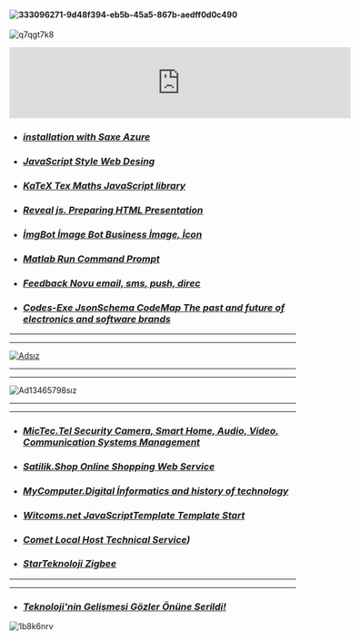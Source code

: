 #### ![333096271-9d48f394-eb5b-45a5-867b-aedff0d0c490](https://github.com/BraverClient/HelloWorld/assets/93947784/f9ab041a-8917-4ff6-8b3e-fca7c08d6f16)

![q7qgt7k8](https://github.com/user-attachments/assets/fcd1b23e-ecb4-474e-8c35-4285f1b6f7f5)
<iframe src="https://github.com/sponsors/BraverClient/card" title="Sponsor BraverClient" height="125" width="600" style="border: 0;"></iframe>

- ### ***[installation with Saxe Azure](https://braverclient.github.io/SaxeAzure/)***
- ### ***[JavaScript Style Web Desing](https://braverclient.github.io/standard-16.0.4/)***
- ### ***[KaTeX Tex Maths JavaScript library](https://braverclient.github.io/KaTeX/)***
- ### ***[Reveal js. Preparing HTML Presentation](https://braverclient.github.io/reveal.js/)***
- ### ***[İmgBot İmage Bot Business İmage, İcon](https://braverclient.github.io/imgBot/)***
- ### ***[Matlab Run Command Prompt](https://braverclient.github.io/run-command/)***
- ### ***[Feedback Novu  email, sms, push, direc](https://braverclient.github.io/novu/)***
- ### ***[Codes-Exe JsonSchema CodeMap The past and future of electronics and software brands](https://braverclient.github.io/Kod-Dosyalari/)***
-------------------------------------------------------------------------------------------------------------------------------------------------------------------------
----------
[![Adsız](https://github.com/user-attachments/assets/98b5bc0a-c5ae-403c-8f48-b9b72bb623d1)](https://starteknoloji.github.io/Starnet/)

-------------------------------------------------------------------------------------------------------------------------------------------------------------------------
----------
![Ad13465798sız](https://github.com/user-attachments/assets/667e9380-d94f-42c2-8a64-f51dd283a861)

-------------------------------------------------------------------------------------------------------------------------------------------------------------------------
----------

- ### ***[MicTec.Tel Security Camera, Smart Home, Audio, Video, Communication Systems Management](https://mictec.tel)***
- ### ***[Satilik.Shop Online Shopping Web Service](https://satilik.shop)***
- ### ***[MyComputer.Digital İnformatics and history of technology](https://mycomputer.digital)***
- ### ***[Witcoms.net JavaScriptTemplate Template Start](https://witcoms.net)***
- ### ***[Comet Local Host Technical Service](https://lv085rkb-4000.euw.devtunnels.ms/))***
- ### ***[StarTeknoloji Zigbee](https://sn5nhv33-9070.euw.devtunnels.ms/#/)***
-------------------------------------------------------------------------------------------------------------------------------------------------------------------------
----------



- ### ***[Teknoloji'nin Gelişmesi Gözler Önüne Serildi!](https://braverclient.com/about)***

![1b8k6nrv](https://github.com/user-attachments/assets/c7bb6714-7ca3-42be-a941-4a8b41167510)
